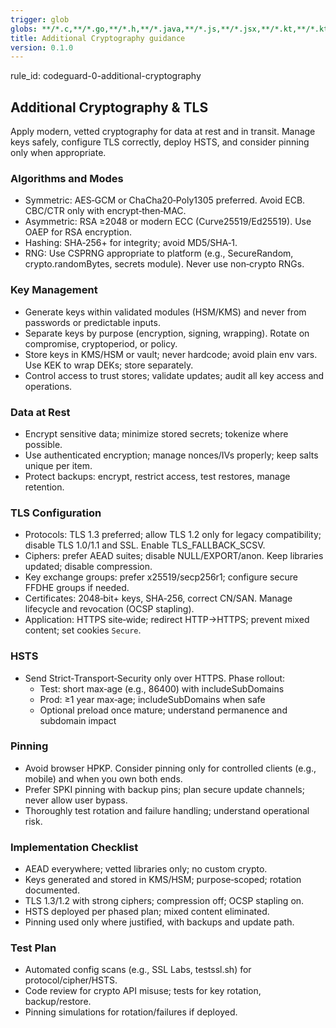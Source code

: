 ```yaml
---
trigger: glob
globs: **/*.c,**/*.go,**/*.h,**/*.java,**/*.js,**/*.jsx,**/*.kt,**/*.kts,**/*.m,**/*.mjs,**/*.php,**/*.py,**/*.pyi,**/*.pyx,**/*.rb,**/*.swift,**/*.ts,**/*.tsx,**/*.wsdl,**/*.xml,**/*.xsd,**/*.xslt,**/*.yaml,**/*.yml
title: Additional Cryptography guidance
version: 0.1.0
---
```


rule_id: codeguard-0-additional-cryptography

## Additional Cryptography & TLS

Apply modern, vetted cryptography for data at rest and in transit. Manage keys safely, configure TLS correctly, deploy HSTS, and consider pinning only when appropriate.

### Algorithms and Modes
- Symmetric: AES‑GCM or ChaCha20‑Poly1305 preferred. Avoid ECB. CBC/CTR only with encrypt‑then‑MAC.
- Asymmetric: RSA ≥2048 or modern ECC (Curve25519/Ed25519). Use OAEP for RSA encryption.
- Hashing: SHA‑256+ for integrity; avoid MD5/SHA‑1.
- RNG: Use CSPRNG appropriate to platform (e.g., SecureRandom, crypto.randomBytes, secrets module). Never use non‑crypto RNGs.

### Key Management
- Generate keys within validated modules (HSM/KMS) and never from passwords or predictable inputs.
- Separate keys by purpose (encryption, signing, wrapping). Rotate on compromise, cryptoperiod, or policy.
- Store keys in KMS/HSM or vault; never hardcode; avoid plain env vars. Use KEK to wrap DEKs; store separately.
- Control access to trust stores; validate updates; audit all key access and operations.

### Data at Rest
- Encrypt sensitive data; minimize stored secrets; tokenize where possible.
- Use authenticated encryption; manage nonces/IVs properly; keep salts unique per item.
- Protect backups: encrypt, restrict access, test restores, manage retention.

### TLS Configuration
- Protocols: TLS 1.3 preferred; allow TLS 1.2 only for legacy compatibility; disable TLS 1.0/1.1 and SSL. Enable TLS_FALLBACK_SCSV.
- Ciphers: prefer AEAD suites; disable NULL/EXPORT/anon. Keep libraries updated; disable compression.
- Key exchange groups: prefer x25519/secp256r1; configure secure FFDHE groups if needed.
- Certificates: 2048‑bit+ keys, SHA‑256, correct CN/SAN. Manage lifecycle and revocation (OCSP stapling).
- Application: HTTPS site‑wide; redirect HTTP→HTTPS; prevent mixed content; set cookies `Secure`.

### HSTS
- Send Strict‑Transport‑Security only over HTTPS. Phase rollout:
  - Test: short max‑age (e.g., 86400) with includeSubDomains
  - Prod: ≥1 year max‑age; includeSubDomains when safe
  - Optional preload once mature; understand permanence and subdomain impact

### Pinning
- Avoid browser HPKP. Consider pinning only for controlled clients (e.g., mobile) and when you own both ends.
- Prefer SPKI pinning with backup pins; plan secure update channels; never allow user bypass.
- Thoroughly test rotation and failure handling; understand operational risk.

### Implementation Checklist
- AEAD everywhere; vetted libraries only; no custom crypto.
- Keys generated and stored in KMS/HSM; purpose‑scoped; rotation documented.
- TLS 1.3/1.2 with strong ciphers; compression off; OCSP stapling on.
- HSTS deployed per phased plan; mixed content eliminated.
- Pinning used only where justified, with backups and update path.

### Test Plan
- Automated config scans (e.g., SSL Labs, testssl.sh) for protocol/cipher/HSTS.
- Code review for crypto API misuse; tests for key rotation, backup/restore.
- Pinning simulations for rotation/failures if deployed.
